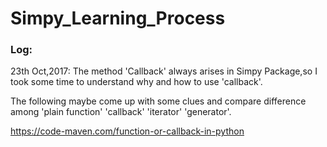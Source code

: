 # Simpy_Learning_Process
### Log:

23th Oct,2017: The method 'Callback' always arises in Simpy Package,so I took some time to understand why and how to use 'callback'.

The following maybe come up with some clues and compare difference among 'plain function' 'callback' 'iterator' 'generator'.

https://code-maven.com/function-or-callback-in-python
